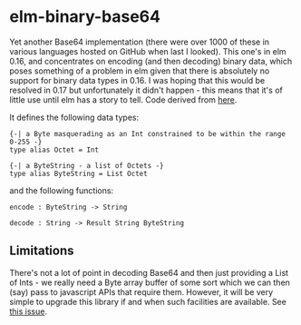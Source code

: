 elm-binary-base64
=================

Yet another Base64 implementation (there were over 1000 of these in various languages hosted on GitHub when last I looked).  This one's in elm 0.16, and concentrates on encoding (and then decoding) binary data, which poses something of a problem in elm given that there is absolutely no support for binary data types in 0.16. I was hoping that this would be resolved in 0.17 but unfortunately it didn't happen - this means that it's of little use until elm has a story to tell. Code derived from [here](https://searchcode.com/codesearch/raw/19162450/).

It defines the following data types:

    {-| a Byte masquerading as an Int constrained to be within the range 0-255 -}
    type alias Octet = Int
    
    {-| a ByteString - a list of Octets -}
    type alias ByteString = List Octet
    
and the following functions:

    encode : ByteString -> String
    
    decode : String -> Result String ByteString
    
Limitations
-----------

There's not a lot of point in decoding Base64 and then just providing a List of Ints - we really need a Byte array buffer of some sort which we can then (say) pass to javascript APIs that require them.  However, it will be very simple to upgrade this library if and when such facilities are available.  See [this issue](https://groups.google.com/forum/#!topic/elm-discuss/spr621OlUeo).